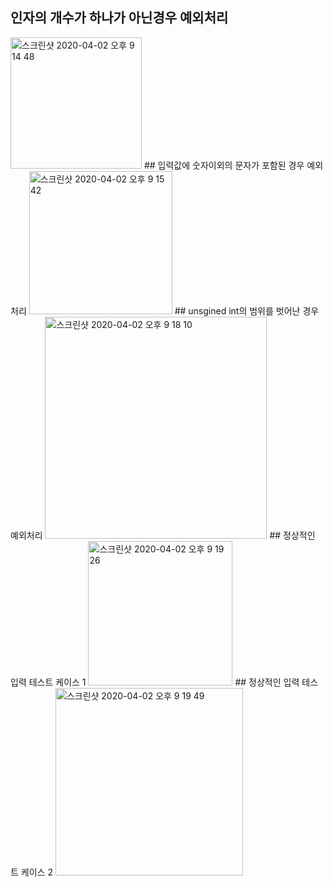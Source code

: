 ## 인자의 개수가 하나가 아닌경우 예외처리
<img width="210" alt="스크린샷 2020-04-02 오후 9 14 48" src="https://user-images.githubusercontent.com/26520391/78249355-28646b00-7529-11ea-9989-785bb75cb81f.png">
## 입력값에 숫자이외의 문자가 포함된 경우 예외처리
<img width="229" alt="스크린샷 2020-04-02 오후 9 15 42" src="https://user-images.githubusercontent.com/26520391/78249351-27333e00-7529-11ea-8977-372717e21be6.png">
## unsgined int의 범위를 벗어난 경우 예외처리
<img width="355" alt="스크린샷 2020-04-02 오후 9 18 10" src="https://user-images.githubusercontent.com/26520391/78249345-25697a80-7529-11ea-974f-7a650b2a2528.png">
## 정상적인 입력 테스트 케이스 1
<img width="231" alt="스크린샷 2020-04-02 오후 9 19 26" src="https://user-images.githubusercontent.com/26520391/78249340-24d0e400-7529-11ea-8891-9e89fb110e5d.png">
## 정상적인 입력 테스트 케이스 2
<img width="300" alt="스크린샷 2020-04-02 오후 9 19 49" src="https://user-images.githubusercontent.com/26520391/78249328-213d5d00-7529-11ea-9faf-c8ef7e131136.png">
